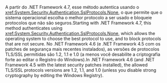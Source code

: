 <span data-ttu-id="70778-101">A partir do .NET Framework 4.7, esse método autentica usando o <xref:System.Security.Authentication.SslProtocols.None>, o que permite que o sistema operacional escolha o melhor protocolo a ser usado e bloqueie protocolos que não são seguros.</span><span class="sxs-lookup"><span data-stu-id="70778-101">Starting with .NET Framework 4.7, this method authenticates using <xref:System.Security.Authentication.SslProtocols.None>, which allows the operating system to choose the best protocol to use, and to block protocols that are not secure.</span></span> <span data-ttu-id="70778-102">No .NET Framework 4.6 (e .NET Framework 4.5 com os patches de segurança mais recentes instalados), as versões de protocolos TLS/SSL permitidas são 1.2, 1.1 e 1.0 (a menos você desabilite a criptografia forte ao editar o Registro do Windows).</span><span class="sxs-lookup"><span data-stu-id="70778-102">In .NET Framework 4.6 (and .NET Framework 4.5 with the latest security patches installed), the allowed TLS/SSL protocols versions are 1.2, 1.1, and 1.0 (unless you disable strong cryptography by editing the Windows Registry).</span></span>
